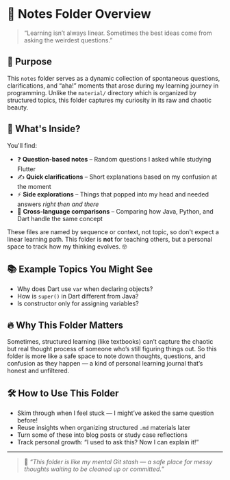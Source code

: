 # 📂 Notes Folder Overview

> “Learning isn’t always linear. Sometimes the best ideas come from asking the weirdest questions.” 

## 🌟 Purpose

This `notes` folder serves as a dynamic collection of spontaneous questions, clarifications, and “aha!” moments that arose during my learning journey in programming. Unlike the `material/` directory which is organized by structured topics, this folder captures my curiosity in its raw and chaotic beauty.

## 🧠 What's Inside?

You'll find:

- ❓ **Question-based notes** – Random questions I asked while studying Flutter
- ✍️ **Quick clarifications** – Short explanations based on my confusion at the moment
- ⚡ **Side explorations** – Things that popped into my head and needed answers *right then and there*
- 🔄 **Cross-language comparisons** – Comparing how Java, Python, and Dart handle the same concept

These files are named by sequence or context, not topic, so don't expect a linear learning path. This folder is **not** for teaching others, but a personal space to track how my thinking evolves. 🤓

## 📚 Example Topics You Might See

- Why does Dart use `var` when declaring objects?
- How is `super()` in Dart different from Java?
- Is constructor only for assigning variables?

## 🔥 Why This Folder Matters

Sometimes, structured learning (like textbooks) can’t capture the chaotic but real thought process of someone who’s still figuring things out. So this folder is more like a safe space to note down thoughts, questions, and confusion as they happen — a kind of personal learning journal that’s honest and unfiltered.

## 🛠️ How to Use This Folder

- Skim through when I feel stuck — I might’ve asked the same question before!
- Reuse insights when organizing structured `.md` materials later
- Turn some of these into blog posts or study case reflections
- Track personal growth: “I used to ask this? Now I can explain it!”

---

> 🧵 *“This folder is like my mental Git stash — a safe place for messy thoughts waiting to be cleaned up or committed.”*


